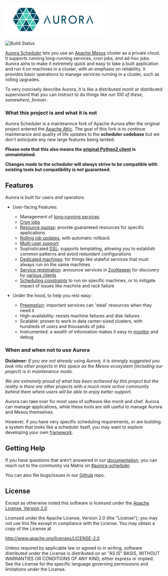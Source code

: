 ![Aurora Logo](docs/images/aurora_logo.png)

![Build Status](https://github.com/aurora-scheduler/aurora/workflows/CI/badge.svg?branch=master)

[Aurora Scheduler](https://aurora-scheduler.github.io/) lets you use an [Apache Mesos](http://mesos.apache.org)
cluster as a private cloud. It supports running long-running services, cron jobs, and ad-hoc jobs.
Aurora aims to make it extremely quick and easy to take a built application and run it on machines
in a cluster, with an emphasis on reliability. It provides basic operations to manage services
running in a cluster, such as rolling upgrades.

To very concisely describe Aurora, it is like a distributed monit or distributed supervisord that
you can instruct to do things like _run 100 of these, somewhere, forever_.

### What this project is and what it is not
Aurora Scheduler is a mainteannce fork of Apache Aurora after the original project
entered the [Apache Attic](https://lists.apache.org/thread.html/reee926fceea75b7cc25110abb9deb3c41921c1585157a7f45c814419%40%3Cdev.aurora.apache.org%3E).
The goal of this fork is to continue maintenance and  quality of life updates to the **scheduler codebase**
but we don't anticipate any new large features being landed.

**Please note that this also means the [original Python2 client](https://github.com/aurora-scheduler/client) is unmaintained.**

**Changes made to the scheduler will always strive to be compatible with existing tools but compatibility is _not_ guaranteed.**

## Features

Aurora is built for users _and_ operators.

* User-facing Features:
  - Management of [long-running services](docs/features/services.md)
  - [Cron jobs](docs/features/cron-jobs.md)
  - [Resource quotas](docs/features/multitenancy.md): provide guaranteed resources for specific
    applications
  - [Rolling job updates](docs/features/job-updates.md), with automatic rollback
  - [Multi-user support](docs/features/multitenancy.md)
  - Sophisticated [DSL](docs/reference/configuration-tutorial.md): supports templating, allowing you to
    establish common patterns and avoid redundant configurations
  - [Dedicated machines](docs/features/constraints.md#dedicated-attribute):
    for things like stateful services that must always run on the same machines
  - [Service registration](docs/features/service-discovery.md): announce services in
    [ZooKeeper](http://zookeeper.apache.org/) for discovery by [various clients](docs/additional-resources/tools.md)
  - [Scheduling constraints](docs/features/constraints.md)
    to run on specific machines, or to mitigate impact of issues like machine and rack failure

* Under the hood, to help you rest easy:
  - [Preemption](docs/features/multitenancy.md): important services can 'steal' resources when they need it
  - High-availability: resists machine failures and disk failures
  - Scalable: proven to work in data center-sized clusters, with hundreds of users and thousands of
    jobs
  - Instrumented: a wealth of information makes it easy to [monitor](docs/operations/monitoring.md)
    and debug

### When and when not to use Aurora
**Diclaimer:** _If you are not already using Aurora, it is strongly suggested you look into other projects
in this space as the Mesos ecosystem (including our project) is in maintenance mode._

_We are extremely proud of what has been achieved by this project but the reality is there are other
projects with a much more active community behind them where users will be able to enjoy better support._

Aurora can take over for most uses of software like monit and chef.  Aurora can manage applications,
while these tools are still useful to manage Aurora and Mesos themselves.

However, if you have very specific scheduling requirements, or are building a system that looks like a
scheduler itself, you may want to explore developing your own
[framework](http://mesos.apache.org/documentation/latest/app-framework-development-guide).


## Getting Help
If you have questions that aren't answered in our [documentation](https://aurora-scheduler.github.io/documentation/latest/),
you can reach out to the community via Matrix on [#aurora-scheduler](https://matrix.to/#/#aurora-scheduler:matrix.org).

You can also file bugs/issues in our [Github](https://github.com/aurora-scheduler/aurora/issues) repo.


## License
Except as otherwise noted this software is licensed under the
[Apache License, Version 2.0](http://www.apache.org/licenses/LICENSE-2.0.html)

Licensed under the Apache License, Version 2.0 (the "License");
you may not use this file except in compliance with the License.
You may obtain a copy of the License at

  http://www.apache.org/licenses/LICENSE-2.0

Unless required by applicable law or agreed to in writing, software
distributed under the License is distributed on an "AS IS" BASIS,
WITHOUT WARRANTIES OR CONDITIONS OF ANY KIND, either express or implied.
See the License for the specific language governing permissions and
limitations under the License.
